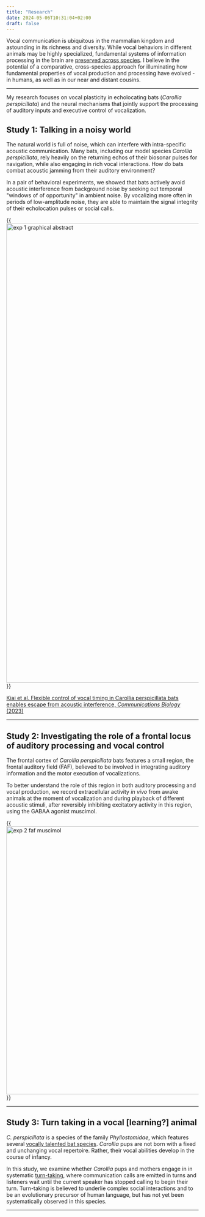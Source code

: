 ```yaml
---
title: "Research"
date: 2024-05-06T10:31:04+02:00
draft: false
---
```


Vocal communication is ubiquitous in the mammalian kingdom and astounding in its richness and diversity. While vocal behaviors in different animals may be highly specialized, fundamental systems of information processing in the brain are [preserved across species](https://www.sciencedirect.com/science/article/pii/S0896627313009045). I believe in the potential of a comparative, cross-species approach for illuminating how fundamental properties of vocal production and processing have evolved - in humans, as well as in our near and distant cousins.

---

My research focuses on vocal plasticity in echolocating bats (*Carollia perspicillata*) and the neural mechanisms that jointly support the processing of auditory inputs and executive control of vocalization. 

## Study 1: Talking in a noisy world

The natural world is full of noise, which can interfere with intra-specific acoustic communication. Many bats, including our model species *Carollia perspicillata*, rely heavily on the returning echos of their biosonar pulses for navigation, while also engaging in rich vocal interactions.
How do bats combat acoustic jamming from their auditory environment? 

In a pair of behavioral experiments, we showed that bats actively avoid acoustic interference from background noise by seeking out temporal "windows of of opportunity" in ambient noise. By vocalizing more often in periods of low-amplitude noise, they are able to maintain the signal integrity of their echolocation pulses or social calls. 


{{<image src="/JHS_GraphicalAbstract_abridged.png" alt="exp 1 graphical abstract" class=".float-center" width="1200px">}} 


[Kiai et al. Flexible control of vocal timing in Carollia perspicillata bats enables escape from acoustic interference, *Communications Biology* (2023)](https://www.nature.com/articles/s42003-023-05507-5)

---
## Study 2: Investigating the role of a frontal locus of auditory processing and vocal control

The frontal cortex of *Carollia perspicillata* bats features a small region, the frontal auditory field (FAF), believed to be involved in integrating auditory information and the motor execution of vocalizations. 

To better understand the role of this region in both auditory processing and vocal production, we record extracellular activity *in vivo* from awake animals at the moment of vocalization and during playback of different acoustic stimuli, after reversibly inhibiting excitatory activity in this region, using the GABAA agonist muscimol. 

{{<image src="/faf_network.png" alt="exp 2 faf muscimol" class=".float-center" width="700px">}} 


---

## Study 3: Turn taking in a vocal [learning?] animal

*C. perspicillata* is a species of the family *Phyllostomidae*, which features several [vocally talented bat species](https://royalsocietypublishing.org/doi/10.1098/rstb.2019.0061#d3e427). *Carollia* pups are not born with a fixed and unchanging vocal repertoire. Rather, their vocal abilities develop in the course of infancy. 

In this study, we examine whether *Carollia* pups and mothers engage in in systematic [turn-taking](https://royalsocietypublishing.org/doi/full/10.1098/rspb.2018.0598), where communication calls are emitted in turns and listeners wait until the current speaker has stopped calling to begin their turn. Turn-taking is believed to underlie complex social interactions and to be an evolutionary precursor of human language, but has not yet been systematically observed in this species. 

---




